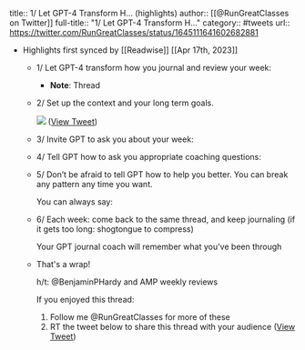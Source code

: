 title:: 1/ Let GPT-4 Transform H... (highlights)
author:: [[@RunGreatClasses on Twitter]]
full-title:: "1/ Let GPT-4 Transform H..."
category:: #tweets
url:: https://twitter.com/RunGreatClasses/status/1645111641602682881

- Highlights first synced by [[Readwise]] [[Apr 17th, 2023]]
	- 1/ Let GPT-4 transform how you journal and review your week:
		- **Note**: Thread
	- 2/ Set up the context and your long term goals. 
	  
	  ![](https://pbs.twimg.com/media/FtScUyxXgAA_stm.jpg) ([View Tweet](https://twitter.com/RunGreatClasses/status/1645111648426885122))
	- 3/ Invite GPT to ask you about your week:
	- 4/ Tell GPT how to ask you appropriate coaching questions:
	- 5/ Don’t be afraid to tell GPT how to help you better.
	  You can break any pattern any time you want.
	  
	  You can always say:
	- 6/ Each week: come back to the same thread, 
	  and keep journaling
	  (if it gets too long: shogtongue to compress)
	  
	  Your GPT journal coach will remember what you've been through
	- That's a wrap!
	  
	  h/t: @BenjaminPHardy and AMP weekly reviews
	  
	  If you enjoyed this thread:
	  
	  1. Follow me @RunGreatClasses for more of these
	  2. RT the tweet below to share this thread with your audience ([View Tweet](https://twitter.com/RunGreatClasses/status/1645111680068726792))